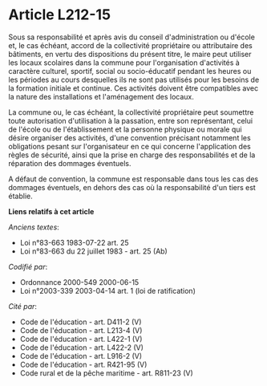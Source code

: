 # Article L212-15

Sous sa responsabilité et après avis du conseil d'administration ou d'école et, le cas échéant, accord de la collectivité
propriétaire ou attributaire des bâtiments, en vertu des dispositions du présent titre, le maire peut utiliser les locaux
scolaires dans la commune pour l'organisation d'activités à caractère culturel, sportif, social ou socio-éducatif pendant les
heures ou les périodes au cours desquelles ils ne sont pas utilisés pour les besoins de la formation initiale et continue.
Ces activités doivent être compatibles avec la nature des installations et l'aménagement des locaux.

La commune ou, le cas échéant, la collectivité propriétaire peut soumettre toute autorisation d'utilisation à la passation,
entre son représentant, celui de l'école ou de l'établissement et la personne physique ou morale qui désire organiser des
activités, d'une convention précisant notamment les obligations pesant sur l'organisateur en ce qui concerne l'application
des règles de sécurité, ainsi que la prise en charge des responsabilités et de la réparation des dommages éventuels.

A défaut de convention, la commune est responsable dans tous les cas des dommages éventuels, en dehors des cas où la
responsabilité d'un tiers est établie.

**Liens relatifs à cet article**

_Anciens textes_:

  - Loi n°83-663 1983-07-22 art. 25
  - Loi n°83-663 du 22 juillet 1983 - art. 25 (Ab)

_Codifié par_:

  - Ordonnance 2000-549 2000-06-15
  - Loi n°2003-339 2003-04-14 art. 1 (loi de ratification)

_Cité par_:

  - Code de l'éducation - art. D411-2 (V)
  - Code de l'éducation - art. L213-4 (V)
  - Code de l'éducation - art. L422-1 (V)
  - Code de l'éducation - art. L422-2 (V)
  - Code de l'éducation - art. L916-2 (V)
  - Code de l'éducation - art. R421-95 (V)
  - Code rural et de la pêche maritime - art. R811-23 (V)
